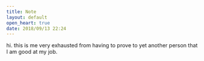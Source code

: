 ```yaml
---
title: Note
layout: default
open_heart: true
date: 2018/09/13 22:24
---
```


hi. this is me very exhausted from having to prove to yet another person that I am good at my job.
